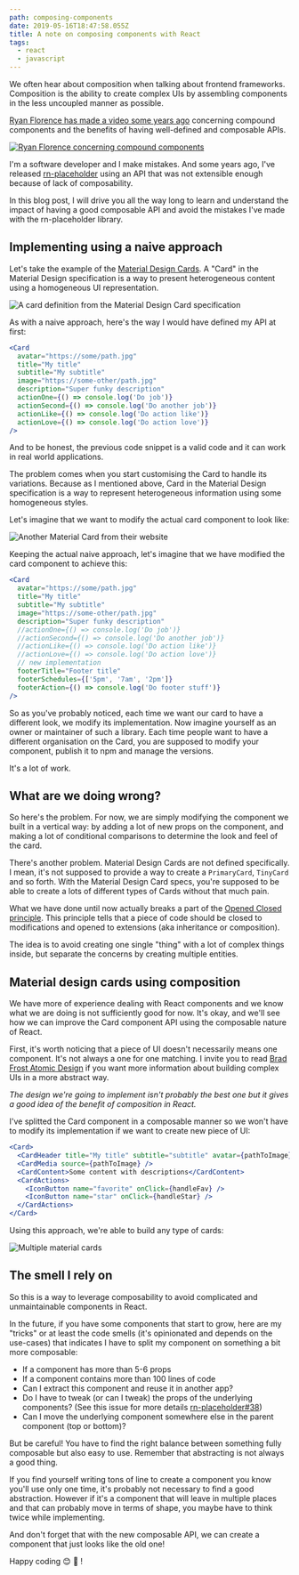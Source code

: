 ```yaml
---
path: composing-components
date: 2019-05-16T18:47:58.055Z
title: A note on composing components with React
tags:
  - react
  - javascript
---
```

We often hear about composition when talking about frontend frameworks. Composition is the ability to create complex UIs by assembling components in the less uncoupled manner as possible.

[Ryan Florence has made a video some years ago](https://www.youtube.com/watch?v=hEGg-3pIHlE) concerning compound components and the benefits of having well-defined and composable APIs.

[![Ryan Florence concerning compound components](https://img.youtube.com/vi/hEGg-3pIHlE/0.jpg)](https://www.youtube.com/watch?v=hEGg-3pIHlE "Ryan Florence concerning compound components")




I'm a software developer and I make mistakes. And some years ago, I've released [rn-placeholder](https://github.com/mfrachet/rn-placeholder) using an API that was not extensible enough because of lack of composability.



In this blog post, I will drive you all the way long to learn and understand the impact of having a good composable API and avoid the mistakes I've made with the rn-placeholder library.



## Implementing using a naive approach

Let's take the example of the [Material Design Cards](https://material.io/design/components/cards.html). A "Card" in the Material Design specification is a way to present heterogeneous content using a homogeneous UI representation.

![A card definition from the Material Design Card specification](/assets/mio-design_assets_1ezntdj8h1j0bfkbl23lyzewjjvmzy_uv_cards-elements-2b.png "A card definition from the Material Design Card specification")

As with a naive approach, here's the way I would have defined my API at first:

```jsx
<Card
  avatar="https://some/path.jpg"
  title="My title"
  subtitle="My subtitle"
  image="https://some-other/path.jpg"
  description="Super funky description"
  actionOne={() => console.log('Do job')}
  actionSecond={() => console.log('Do another job')}
  actionLike={() => console.log('Do action like')}
  actionLove={() => console.log('Do action love')}
/>
```

And to be honest, the previous code snippet is a valid code and it can work in real world applications.

The problem comes when you start customising the Card to handle its variations. Because as I mentioned above, Card in the Material Design specification is a way to represent heterogeneous information using some homogeneous styles.

Let's imagine that we want to modify the actual card component to look like:

![Another Material Card from their website](/assets/mio-design_assets_0b6xusjjsulxcutqtcvl0wurpww8_cards-dividers-2.png "Another Material Card from their website")

Keeping the actual naive approach, let's imagine that we have modified the card component to achieve this:

```jsx
<Card
  avatar="https://some/path.jpg"
  title="My title"
  subtitle="My subtitle"
  image="https://some-other/path.jpg"
  description="Super funky description"
  //actionOne={() => console.log('Do job')}
  //actionSecond={() => console.log('Do another job')}
  //actionLike={() => console.log('Do action like')}
  //actionLove={() => console.log('Do action love')}
  // new implementation
  footerTitle="Footer title"
  footerSchedules={['5pm', '7am', '2pm']}
  footerAction={() => console.log('Do footer stuff')}
/>
```

So as you've probably noticed, each time we want our card to have a different look, we modify its implementation. Now imagine yourself as an owner or maintainer of such a library. Each time people want to have a different organisation on the Card, you are supposed to modify your component, publish it to npm and manage the versions.

It's a lot of work.

## What are we doing wrong?

So here's the problem. For now, we are simply modifying the component we built in a vertical way: by adding a lot of new props on the component, and making a lot of conditional comparisons to determine the look and feel of the card.

There's another problem. Material Design Cards are not defined specifically. I mean, it's not supposed to provide a way to create a `PrimaryCard`, `TinyCard` and so forth. With the Material Design Card specs, you're supposed to be able to create a lots of different types of Cards without that much pain.

What we have done until now actually breaks a part of the [Opened Closed principle](https://en.wikipedia.org/wiki/Open%E2%80%93closed_principle). This principle tells that a piece of code should be closed to modifications and opened to extensions (aka inheritance or composition).

The idea is to avoid creating one single "thing" with a lot of complex things inside, but separate the concerns by creating multiple entities.

## Material design cards using composition

We have more of experience dealing with React components and we know what we are doing is not sufficiently good for now. It's okay, and we'll see how we can improve the Card component API using the composable nature of React.

First, it's worth noticing that a piece of UI doesn't necessarily means one component. It's not always a one for one matching. I invite you to read [Brad Frost Atomic Design](http://bradfrost.com/blog/post/atomic-web-design/) if you want more information about building complex UIs in a more abstract way.

_The design we're going to implement isn't probably the best one but it gives a good idea of the benefit of composition in React._

I've splitted the Card component in a composable manner so we won't have to modify its implementation if we want to create new piece of UI:

```jsx
<Card>
  <CardHeader title="My title" subtitle="subtitle" avatar={pathToImage} />
  <CardMedia source={pathToImage} />
  <CardContent>Some content with descriptions</CardContent>
  <CardActions>
    <IconButton name="favorite" onClick={handleFav} />
    <IconButton name="star" onClick={handleStar} />
  </CardActions>
</Card>
```

Using this approach, we're able to build any type of cards:

![Multiple material cards](/assets/cards003.png "Multiple material cards")

## The smell I rely on

So this is a way to leverage composability to avoid complicated and unmaintainable components in React.

In the future, if you have some components that start to grow, here are my "tricks" or at least the code smells (it's opinionated and depends on the use-cases) that indicates I have to split my component on something a bit more composable:

* If a component has more than 5-6 props
* If a component contains more than 100 lines of code
* Can I extract this component and reuse it in another app?
* Do I have to tweak (or can I tweak) the props of the underlying components? (See this issue for more details [rn-placeholder#38](https://github.com/mfrachet/rn-placeholder/issues/38))
* Can I move the underlying component somewhere else in the parent component (top or bottom)? 

But be careful! You have to find the right balance between something fully composable but also easy to use. Remember that abstracting is not always a good thing.



If you find yourself writing tons of line to create a component you know you'll use only one time, it's probably not necessary to find a good abstraction. However if it's a component that will leave in multiple places and that can probably move in terms of shape, you maybe have to think twice while implementing.



And don't forget that with the new composable API, we can create a component that just looks like the old one!



Happy coding :blush: :tada: !
